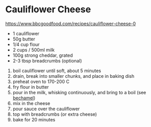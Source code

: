# Cauliflower Cheese

https://www.bbcgoodfood.com/recipes/cauliflower-cheese-0

* 1 cauliflower
* 50g butter
* 1/4 cup flour
* 2 cups / 500ml milk
* 100g strong cheddar, grated
* 2-3 tbsp breadcrumbs (optional)

1. boil cauliflower until soft, about 5 minutes
2. drain, break into smaller chunks, and place in baking dish
3. preheat oven to 170-200 C
4. fry flour in butter
5. pour in the milk, whisking continuously, and bring to a boil (see [bechamel](./../recipes/bechamel.md))
6. mix in the cheese
7. pour sauce over the cauliflower
8. top with breadcrumbs (or extra cheese)
9. bake for 20 minutes
